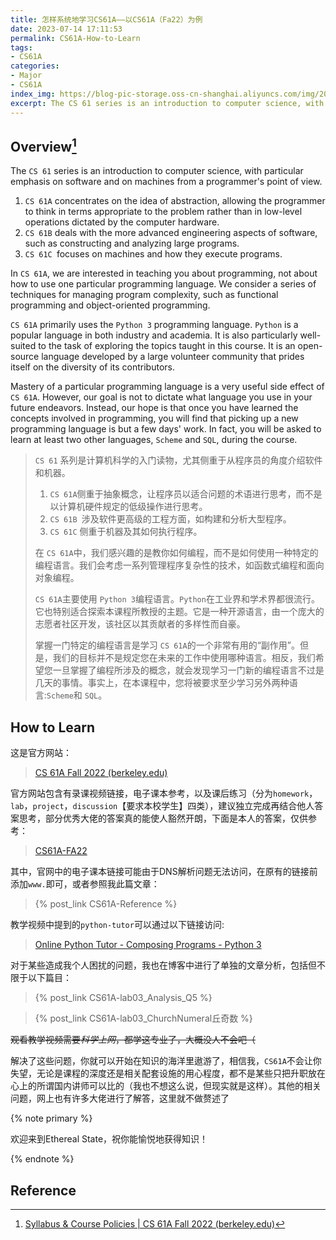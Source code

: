 ```yaml
---
title: 怎样系统地学习CS61A——以CS61A（Fa22）为例
date: 2023-07-14 17:11:53
permalink: CS61A-How-to-Learn
tags: 
- CS61A
categories:
- Major
- CS61A
index_img: https://blog-pic-storage.oss-cn-shanghai.aliyuncs.com/img/202307091514452.png
excerpt: The CS 61 series is an introduction to computer science, with particular emphasis on software and on machines from a programmer's point of view.
---
```


## Overview[^1]

The `CS 61` series is an introduction to computer science, with particular emphasis on software and on machines from a programmer's point of view.

1. `CS 61A` concentrates on the idea of abstraction, allowing the programmer to think in terms appropriate to the problem rather than in low-level operations dictated by the computer hardware.
2. `CS 61B` deals with the more advanced engineering aspects of software, such as constructing and analyzing large programs.
3. `CS 61C `focuses on machines and how they execute programs.

In `CS 61A`, we are interested in teaching you about programming, not about how to use one particular programming language. We consider a series of techniques for managing program complexity, such as functional programming and object-oriented programming.

`CS 61A` primarily uses the `Python 3` programming language. `Python` is a popular language in both industry and academia. It is also particularly well-suited to the task of exploring the topics taught in this course. It is an open-source language developed by a large volunteer community that prides itself on the diversity of its contributors.

Mastery of a particular programming language is a very useful side effect of `CS 61A`. However, our goal is not to dictate what language you use in your future endeavors. Instead, our hope is that once you have learned the concepts involved in programming, you will find that picking up a new programming language is but a few days' work. In fact, you will be asked to learn at least two other languages, `Scheme` and `SQL`, during the course.

> `CS 61` 系列是计算机科学的入门读物，尤其侧重于从程序员的角度介绍软件和机器。
>
> 1. `CS 61A`侧重于抽象概念，让程序员以适合问题的术语进行思考，而不是以计算机硬件规定的低级操作进行思考。
> 2. `CS 61B `涉及软件更高级的工程方面，如构建和分析大型程序。
> 3. `CS 61C` 侧重于机器及其如何执行程序。
>
> 在 `CS 61A`中，我们感兴趣的是教你如何编程，而不是如何使用一种特定的编程语言。我们会考虑一系列管理程序复杂性的技术，如函数式编程和面向对象编程。
>
> `CS 61A`主要使用 `Python 3`编程语言。`Python`在工业界和学术界都很流行。它也特别适合探索本课程所教授的主题。它是一种开源语言，由一个庞大的志愿者社区开发，该社区以其贡献者的多样性而自豪。
>
> 掌握一门特定的编程语言是学习 `CS 61A`的一个非常有用的“副作用”。但是，我们的目标并不是规定您在未来的工作中使用哪种语言。相反，我们希望您一旦掌握了编程所涉及的概念，就会发现学习一门新的编程语言不过是几天的事情。事实上，在本课程中，您将被要求至少学习另外两种语言:`Scheme`和 `SQL`。

## How to Learn

这是官方网站：

>  [CS 61A Fall 2022 (berkeley.edu)](https://inst.eecs.berkeley.edu/~cs61a/fa22/)



官方网站包含有录课视频链接，电子课本参考，以及课后练习（分为`homework`，`lab`，`project`，`discussion`【要求本校学生】四类），建议独立完成再结合他人答案思考，部分优秀大佬的答案真的能使人豁然开朗，下面是本人的答案，仅供参考：



> [CS61A-FA22](https://github.com/MegaSuite/CS61A-Fall22)



其中，官网中的电子课本链接可能由于DNS解析问题无法访问，在原有的链接前添加`www.`即可，或者参照我此篇文章：

> {% post_link CS61A-Reference %}



教学视频中提到的`python-tutor`可以通过以下链接访问:

> [Online Python Tutor - Composing Programs - Python 3](https://pythontutor.com/cp/composingprograms.html#mode=edit)



对于某些造成我个人困扰的问题，我也在博客中进行了单独的文章分析，包括但不限于以下篇目：

> {% post_link CS61A-lab03_Analysis_Q5 %}

> {% post_link CS61A-lab03_ChurchNumeral丘奇数 %}



~~观看教学视频需要*科学上网*，都学这专业了，大概没人不会吧（~~



解决了这些问题，你就可以开始在知识的海洋里遨游了，相信我，`CS61A`不会让你失望，无论是课程的深度还是相关配套设施的用心程度，都不是某些只把升职放在心上的所谓国内讲师可以比的（我也不想这么说，但现实就是这样）。其他的相关问题，网上也有许多大佬进行了解答，这里就不做赘述了



{% note primary %}

欢迎来到Ethereal State，祝你能愉悦地获得知识！

{% endnote %}

## Reference

[^1]:[Syllabus & Course Policies | CS 61A Fall 2022 (berkeley.edu)](https://inst.eecs.berkeley.edu/~cs61a/fa22/articles/about/)
